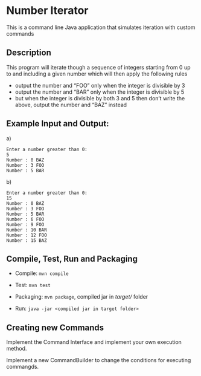 # Number Iterator

This is a command line Java application that simulates iteration with custom commands

## Description

This program will iterate though a sequence of integers starting from 0 up to
and including a given number which will then apply the following rules


- output the number and “FOO” only when the integer is divisible by 3
- output the number and “BAR” only when the integer is divisible by 5
- but when the integer is divisible by both 3 and 5 then don’t write the above,
  output the number and “BAZ” instead
  
  

## Example Input and Output:
    
a)

	Enter a number greater than 0:
    5
    Number : 0 BAZ
    Number : 3 FOO
    Number : 5 BAR


b)

	Enter a number greater than 0:
    15
    Number : 0 BAZ
    Number : 3 FOO
    Number : 5 BAR
    Number : 6 FOO
    Number : 9 FOO
    Number : 10 BAR
    Number : 12 FOO
    Number : 15 BAZ



## Compile, Test, Run and Packaging

- Compile: `mvn compile`

- Test: `mvn test`

- Packaging: `mvn package`, compiled jar in *target/* folder

- Run: `java -jar <compiled jar in target folder>`


## Creating new Commands

Implement the Command Interface and implement your own execution method.

Implement a new CommandBuilder to change the conditions for executing commangds. 


